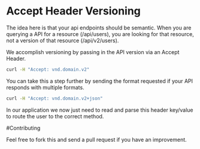 # Accept Header Versioning

The idea here is that your api endpoints should be semantic. When you are
querying a API for a resource (/api/users), you are looking for that resource,
not a version of that resource (/api/v2/users).

We accomplish versioning by passing in the API version via an Accept Header.

```bash
curl -H "Accept: vnd.domain.v2"
```

You can take this a step further by sending the format requested if your API 
responds with multiple formats.

```bash
curl -H "Accept: vnd.domain.v2+json"
```

In our application we now just need to read and parse this header key/value to
route the user to the correct method.

#Contributing

Feel free to fork this and send a pull request if you have an improvement.

